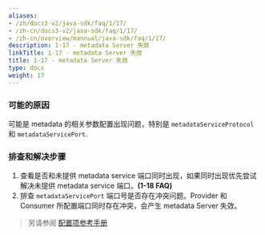 ```yaml
---
aliases:
- /zh/docs3-v2/java-sdk/faq/1/17/
- /zh-cn/docs3-v2/java-sdk/faq/1/17/
- /zh-cn/overview/mannual/java-sdk/faq/1/17/
description: 1-17 - metadata Server 失效
linkTitle: 1-17 - metadata Server 失效
title: 1-17 - metadata Server 失效
type: docs
weight: 17
---
```







### 可能的原因
可能是 metadata 的相关参数配置出现问题，特别是 `metadataServiceProtocol` 和 `metadataServicePort`.

### 排查和解决步骤
1. 查看是否和未提供 metadata service 端口同时出现，如果同时出现优先尝试解决未提供 metadata service 端口。**(1-18 FAQ)**
2. 排查 `metadataServicePort` 端口号是否存在冲突问题。Provider 和 Consumer 所配置端口同时存在冲突，会产生 metadata Server 失效。

> 另请参阅
[配置项参考手册](../../../reference-manual/config/properties)
